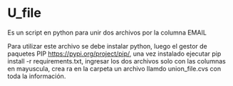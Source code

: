 # U_file
Es un script en python para unir dos archivos por la columna EMAIL

Para utilizar este archivo se debe instalar python, luego el gestor de paquetes PIP <https://pypi.org/project/pip/>, una vez instalado ejecutar pip install -r requirements.txt, ingresar los dos archivos solo con las columnas en mayuscula, crea ra en la carpeta un archivo llamdo union_file.cvs con toda la información. 

